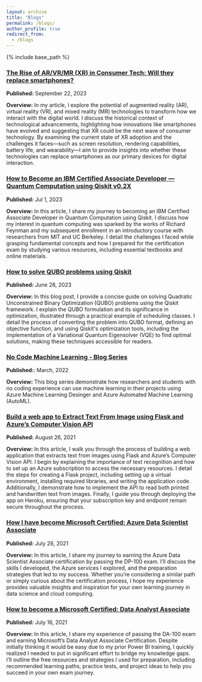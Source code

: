 ```yaml
---
layout: archive
title: "Blogs"
permalink: /blogs/
author_profile: true
redirect_from:
  - /blogs
---
```


{% include base_path %}


### [The Rise of AR/VR/MR (XR) in Consumer Tech: Will they replace smartphones?](https://www.linkedin.com/pulse/rise-arvr-consumer-tech-wave-innovation-mohammad-shoaib)
**Published:** September 22, 2023

**Overview:**  In my article, I explore the potential of augmented reality (AR), virtual reality (VR), and mixed reality (MR) technologies to transform how we interact with the digital world. I discuss the historical context of technological advancements, highlighting how innovations like smartphones have evolved and suggesting that XR could be the next wave of consumer technology. By examining the current state of XR adoption and the challenges it faces—such as screen resolution, rendering capabilities, battery life, and wearability—I aim to provide insights into whether these technologies can replace smartphones as our primary devices for digital interaction.

### [How to Become an IBM Certified Associate Developer — Quantum Computation using Qiskit v0.2X](https://medium.com/@shoaib6174/how-to-become-an-ibm-certified-associate-developer-quantum-computation-using-qiskit-v0-2x-43936bee9d62)
**Published:** Jul 1, 2023

**Overview:** In this article, I share my journey to becoming an IBM Certified Associate Developer in Quantum Computation using Qiskit. I discuss how my interest in quantum computing was sparked by the works of Richard Feynman and my subsequent enrollment in an introductory course with researchers from MIT and UC Berkeley. I detail the challenges I faced while grasping fundamental concepts and how I prepared for the certification exam by studying various resources, including essential textbooks and online materials.


### [How to solve QUBO problems using Qiskit](https://medium.com/@shoaib6174/how-to-solve-qubo-problems-using-qiskit-f4eab6cc3061)

**Published:** June 28, 2023

**Overview:** In this blog post, I provide a concise guide on solving Quadratic Unconstrained Binary Optimization (QUBO) problems using the Qiskit framework. I explain the QUBO formulation and its significance in optimization, illustrated through a practical example of scheduling classes. I detail the process of converting the problem into QUBO format, defining an objective function, and using Qiskit's optimization tools, including the implementation of a Variational Quantum Eigensolver (VQE) to find optimal solutions, making these techniques accessible for readers.

### [No Code Machine Learning - Blog Series](https://github.com/shoaib6174/No-Code-ML)
**Published:**: March, 2022

**Overview:** This blog series demonstrate how researchers and students with no coding experience can use machine learning in their projects using Azure Machine Learning Desinger and Azure Automated Machine Learning (AutoML).


### [Build a web app to Extract Text From Image using Flask and Azure’s Computer Vision API](https://medium.com/@shoaib6174/how-to-become-an-ibm-certified-associate-developer-quantum-computation-using-qiskit-v0-2x-43936bee9d62)
**Published:** August 26, 2021

**Overview:** In this article, I walk you through the process of building a web application that extracts text from images using Flask and Azure’s Computer Vision API. I begin by explaining the importance of text recognition and how to set up an Azure subscription to access the necessary resources. I detail the steps for creating a Flask project, including setting up a virtual environment, installing required libraries, and writing the application code. Additionally, I demonstrate how to implement the API to read both printed and handwritten text from images. Finally, I guide you through deploying the app on Heroku, ensuring that your subscription key and endpoint remain secure throughout the process.


###  [How I have become Microsoft Certified: Azure Data Scientist Associate](https://medium.com/@shoaib6174/how-to-become-a-microsoft-certified-data-analyst-associate-f109a2bdf65)
**Published:** July 28, 2021

**Overview:**  In this article, I share my journey to earning the Azure Data Scientist Associate certification by passing the DP-100 exam. I’ll discuss the skills I developed, the Azure services I explored, and the preparation strategies that led to my success. Whether you’re considering a similar path or simply curious about the certification process, I hope my experience provides valuable insights and inspiration for your own learning journey in data science and cloud computing.

###  [How to become a Microsoft Certified: Data Analyst Associate](https://medium.com/@shoaib6174/how-to-become-a-microsoft-certified-data-analyst-associate-f109a2bdf65)
**Published:** July 16, 2021

**Overview:** In this article, I share my experience of passing the DA-100 exam and earning Microsoft’s Data Analyst Associate Certification. Despite initially thinking it would be easy due to my prior Power BI training, I quickly realized I needed to put in significant effort to bridge my knowledge gaps. I’ll outline the free resources and strategies I used for preparation, including recommended learning paths, practice tests, and project ideas to help you succeed in your own exam journey.

